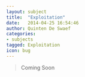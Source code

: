 ```yaml
---
layout: subject
title:  "Exploitation"
date:   2014-04-25 16:54:46
author: Quinten De Swaef
categories:
- subjects
tagged: Exploitation
icon: bug
---
```


> Coming Soon

